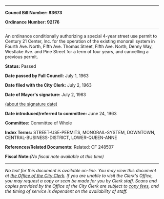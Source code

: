 

********

**Council Bill Number: 83673**
   
**Ordinance Number: 92176**
********

 An ordinance conditionally authorizing a special 4-year street use permit to Century 21 Center, Inc. for the operation of the existing monorail system in Fourth Ave. North, Fifth Ave. Thomas Street, Fifth Ave. North, Denny Way, Westlake Ave. and Pine Street for a term of four years, and cancelling a previous permit.

**Status:** Passed
   
**Date passed by Full Council:** July 1, 1963
   
**Date filed with the City Clerk:** July 2, 1963
   
**Date of Mayor's signature:** July 2, 1963
   
[(about the signature date)](/~public/approvaldate.htm)
   
   
   
**Date introduced/referred to committee:** June 24, 1963
   
**Committee:** Committee of Whole
   
   
**Index Terms:** STREET-USE-PERMITS, MONORAIL-SYSTEM, DOWNTOWN, CENTRAL-BUSINESS-DISTRICT, LOWER-QUEEN-ANNE

**References/Related Documents:** Related: CF 248507

**Fiscal Note:**_(No fiscal note available at this time)_
********

_No text for this document is available on-line. You may view this document at [the Office of the City Clerk](http://www.seattle.gov/leg/clerk/contactUs.htm). If you are unable to visit the Clerk's Office, you may request a copy or scan be made for you by Clerk staff. Scans and copies provided by the Office of the City Clerk are subject to [copy fees](http://clerk.seattle.gov/~public/clerkfees.htm), and the timing of service is dependent on the availability of staff._

